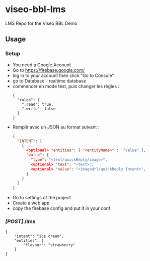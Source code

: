 # viseo-bbl-lms
LMS Repo for the Viseo BBL Demo

## Usage

### Setup
* You need a Google Account
* Go to https://firebase.google.com/
* log in to your account then click "Go to Console"
* go to Database - realtime database
* commencer en mode test, puis changer les règles :
    ```
    {
      "rules": {
        ".read": true,
        ".write": false
      }
    }
    ```
* Remplir avec un JSON au format suivant :
    ```json
    {
      "INTENT": [
        {
          <optional> "entities": { "<entityName>" :  "Value" },
          "value": {
            "type": "<text/quickReply/image>",
            <optional> "text": "<text>",
            <optional> "value": "<imageUrl/quickReply Intent>",
          }
        }
      ]
    }
    ```
* Go to settings of the project
* Create a web app
* copy the firebase config and put it in your conf

### *[POST]* /lms
```
{
	"intent": "ice cream",
	"entities": {
		"flavour": "strawberry"
	}
}
```

